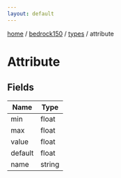 ```yaml
---
layout: default
---
```


[home](/)  /  [bedrock150](/protocol/bedrock150)  /  [types](/protocol/bedrock150/types)  /  attribute

# Attribute

## Fields

Name | Type
---|---
min | float
max | float
value | float
default | float
name | string

